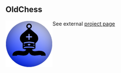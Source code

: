 ## OldChess
<img style="float:left" src="assets/icon.png" />

See external [project page](http://lucidfusionlabs.com/OldChess)
